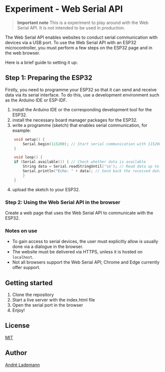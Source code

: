 # Experiment - Web Serial API

> **Important note**
> This is a experiment to play around with the Web Serial API. It is not intended to be used in production.

The Web Serial API enables websites to conduct serial communication with devices via a USB port. To use the Web Serial API with an ESP32 microcontroller, you must perform a few steps on the ESP32 page and in the web browser. 

Here is a brief guide to setting it up:

## Step 1: Preparing the ESP32

Firstly, you need to programme your ESP32 so that it can send and receive data via its serial interface. To do this, use a development environment such as the Arduino IDE or ESP-IDF.

1. install the Arduino IDE or the corresponding development tool for the ESP32.
2. install the necessary board manager packages for the ESP32.
3. write a programme (sketch) that enables serial communication, for example:
    

```cpp
    void setup() {
        Serial.begin(115200); // Start serial communication with 115200 baud
    }

    void loop() {
    if (Serial.available()) { // Check whether data is available
        String data = Serial.readStringUntil('\n'); // Read data up to the line break
        Serial.println("Echo: " + data); // Send back the received data
        }
    }
```

4. upload the sketch to your ESP32.

### Step 2: Using the Web Serial API in the browser

Create a web page that uses the Web Serial API to communicate with the ESP32.

### Notes on use

* To gain access to serial devices, the user must explicitly allow is usually done via a dialogue in the browser.
* The website must be delivered via HTTPS, unless it is hosted on `localhost`.
* Not all browsers support the Web Serial API; Chrome and Edge currently offer support.

## Getting started

1. Clone the repository
2. Start a live server with the index.html file
3. Open the serial port in the browser
4. Enjoy!

## License

[MIT](LICENSE)

## Author

[André Lademann](https://github.com/vergissberlin)
